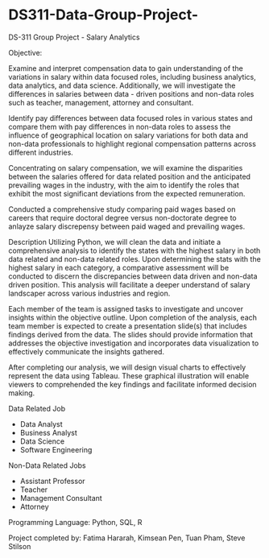 # DS311-Data-Group-Project-
DS-311 Group Project - Salary Analytics 

Objective:

Examine and interpret compensation data to gain understanding of the variations in salary within data focused roles, including business analytics, data analytics, and data science. Additionally, we will investigate the differences in salaries between data - driven positions and non-data roles such as teacher, management, attorney and consultant. 

Identify pay differences between data focused roles in various states and compare them with pay differences in non-data roles to assess the influence of geographical location on salary variations for both data and non-data professionals to highlight regional compensation patterns across different industries.

Concentrating on salary compensation, we will examine the disparities between the salaries offered for data related position and the anticipated prevailing wages in the industry, with the aim to identify the roles that exhibit the most significant deviations from the expected remuneration.

Conducted a comprehensive study comparing paid wages based on careers that require doctoral degree versus non-doctorate degree to anlayze salary discrepensy between paid waged and prevailing wages.  

Description 
Utilizing Python, we will clean the data and initiate a comprehensive analysis 
to identify the states with the highest salary in both data related and non-data
related roles. Upon determining the stats with the highest salary in each 
category, a comparative assessment will be conducted to discern the discrepancies 
between data driven and non-data driven position. This analysis will facilitate 
a deeper understand of salary landscaper across various industries and region. 

Each member of the team is assigned tasks to investigate and uncover insights within the objective outline. 
Upon completion of the analysis, each team member is expected to create a presentation slide(s) that includes 
findings derived from the data. The slides should provide information that addresses the objective investigation and 
incorporates data visualization to effectively communicate the insights gathered. 

After completing our analysis, we will design visual charts to effectively 
represent the data using Tableau. These graphical illustration will enable 
viewers to comprehended the key findings and facilitate informed decision making.

Data Related Job 
* Data Analyst 
* Business Analyst 
* Data Science 
* Software Engineering 

Non-Data Related Jobs
* Assistant Professor 
* Teacher 
* Management Consultant 
* Attorney 

Programming Language:
Python, SQL, R

Project completed by: Fatima Hararah, Kimsean Pen, Tuan Pham, Steve Stilson 
